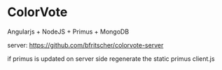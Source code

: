 ColorVote
=========

Angularjs + NodeJS + Primus + MongoDB


server:
https://github.com/bfritscher/colorvote-server

if primus is updated on server side regenerate the static primus client.js
